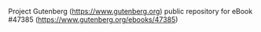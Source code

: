 Project Gutenberg (https://www.gutenberg.org) public repository for eBook #47385 (https://www.gutenberg.org/ebooks/47385)
